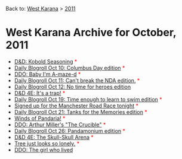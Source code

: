 Back to: [West Karana](/posts/westkarana.md) > [2011](/posts/2011/westkarana.md)
# West Karana Archive for October, 2011

* [D&D: Kobold Seasoning](6544.md) <span style="color:red;">*</span>
* [Daily Blogroll Oct 10: Columbus Day edition](6548.md) <span style="color:red;">*</span>
* [DDO: Baby I'm A-maze-d](6556.md) <span style="color:red;">*</span>
* [Daily Blogroll Oct 11: Can't break the NDA edition.](6560.md) <span style="color:red;">*</span>
* [Daily Blogroll Oct 12: No time for heroes edition](6565.md) <span style="color:red;"></span>
* [D&D 4E: It's a trap!](6570.md) <span style="color:red;">*</span>
* [Daily Blogroll Oct 19: Time enough to learn to swim edition](6573.md) <span style="color:red;">*</span>
* [Signed up for the Manchester Road Race tonight](6617.md) <span style="color:red;">*</span>
* [Daily Blogroll Oct 21: Tanks for the Memories edition](6580.md) <span style="color:red;">*</span>
* [Winds of Pandaria!](6584.md) <span style="color:red;">*</span>
* [DDO: Arthur Miller's "The Crucible"](6588.md) <span style="color:red;">*</span>
* [Daily Blogroll Oct 26: Pandamonium edition](6594.md) <span style="color:red;">*</span>
* [D&D 4E: The Skull-Skull Arena](6859.md) <span style="color:red;">*</span>
* [Tree just looks so lonely.](8564.md) <span style="color:red;">*</span>
* [DDO: The girl who lived](8591.md) <span style="color:red;"></span>
